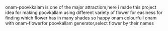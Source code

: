 onam-poovkkalam is one of the major attractiom,here i made this project idea for making poovkallam using different variety of flower for easiness for finding
which flower has in many shades so happy onam colourfull onam with onam-flowerfor poovkallam generator,select flower by their names
